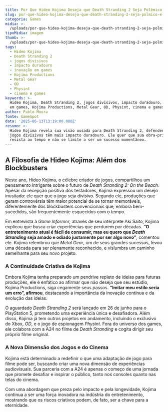 ```yaml
---
title: Por Que Hideo Kojima Deseja que Death Stranding 2 Seja Polêmico e Inesquecível
slug: por-que-hideo-kojima-deseja-que-death-stranding-2-seja-polmico-e-inesquecvel
categoria: Games
midia: >-
  /uploads/por-que-hideo-kojima-deseja-que-death-stranding-2-seja-polmico-e-inesquecvel-thumb.jpg
tipoMidia: imagem
thumb: >-
  /uploads/por-que-hideo-kojima-deseja-que-death-stranding-2-seja-polmico-e-inesquecvel-thumb.jpg
tags:
  - Hideo Kojima
  - Death Stranding 2
  - jogos divisivos
  - impacto duradouro
  - inovação em games
  - Kojima Productions
  - Metal Gear
  - OD
  - Physint
  - cinema e games
keywords: >-
  Hideo Kojima, Death Stranding 2, jogos divisivos, impacto duradouro, inovação
  em games, Kojima Productions, Metal Gear, OD, Physint, cinema e games
author: Pablo Moura
fonte: GameSpot
data: '2025-06-13T13:19:00.000Z'
resumo: >-
  Hideo Kojima revela sua visão ousada para Death Stranding 2, defendendo que
  jogos divisivos têm mais impacto duradouro. Ele quer que sua obra-prima
  resista ao tempo e não se limite a ser um sucesso momentâneo.
---
```


## A Filosofia de Hideo Kojima: Além dos Blockbusters

Neste ano, Hideo Kojima, o célebre criador de jogos, compartilhou um pensamento intrigante sobre o futuro de *Death Stranding 2: On the Beach*. Apesar da recepção positiva dos testadores, Kojima expressou um desejo inusitado: ele quer que o jogo seja divisivo. Segundo ele, produções que geram controvérsia têm maior potencial de se tornar memoráveis, diferentemente dos blockbusters convencionais que, embora bem-sucedidos, são frequentemente esquecidos com o tempo.

Em entrevista à *Game Informer*, através de seu intérprete Aki Saito, Kojima explicou que busca criar experiências que perdurem por décadas. **“O entretenimento atual é fácil de consumir, mas eu quero que *Death Stranding* seja amado e odiado justamente por ser algo novo”**, comentou ele. Kojima relembrou que *Metal Gear*, um de seus grandes sucessos, levou uma década para ser plenamente reconhecido, e vislumbra um caminho semelhante para seu novo projeto.

### A Continuidade Criativa de Kojima

Embora Kojima tenha preparado um pendrive repleto de ideias para futuras produções, ele é enfático ao afirmar que não deseja que seu estúdio, Kojima Productions, siga cegamente seus passos. **“Imitar meu estilo seria um erro”, afirmou**, destacando a importância da inovação contínua e da evolução das ideias.

O aguardado *Death Stranding 2* será lançado em 26 de junho para o PlayStation 5, prometendo uma experiência única e desafiadora. Além disso, Kojima já tem outros projetos em andamento, incluindo o exclusivo do Xbox, *OD*, e o jogo de espionagem *Physint*. Fora do universo dos games, ele colabora com a A24 no filme de *Death Stranding* e cogita dirigir seu próprio filme original.

### A Nova Dimensão dos Jogos e do Cinema

Kojima está determinado a redefinir o que uma adaptação de jogo para filme pode ser, buscando criar uma nova dimensão de experiências audiovisuais. Sua parceria com a A24 é apenas o começo de uma jornada que promete desafiar e inspirar o público, tanto nos consoles quanto nas telas do cinema.

Com uma abordagem que preza pelo impacto e pela longevidade, Kojima continua a ser uma força inovadora na indústria do entretenimento, mostrando que os riscos criativos podem, de fato, ser a chave para a eternidade.

